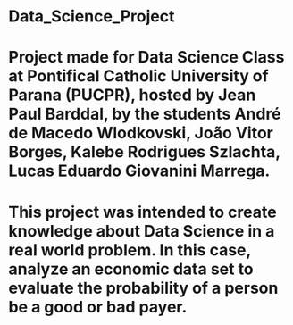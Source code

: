 # Data_Science_Project
# Project made for Data Science Class at Pontifical Catholic University of Parana (PUCPR), hosted by Jean Paul Barddal, by the students André de Macedo Wlodkovski, João Vitor Borges, Kalebe Rodrigues Szlachta, Lucas Eduardo Giovanini Marrega.
# This project was intended to create knowledge about Data Science in a real world problem. In this case, analyze an economic data set to evaluate the probability of a person be a good or bad payer.

